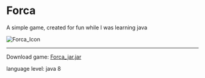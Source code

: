 # Forca
 A simple game, created for fun while I was learning java
 
 ![Forca_Icon](https://user-images.githubusercontent.com/80111558/110717224-66f9af80-81e7-11eb-88e4-ea0abc295476.png)

 ***
Download game: [Forca_jar.jar](https://github.com/TonyALima/Forca/raw/main/PessoalProjects/out/artifacts/Forca_jar/Forca_jar.jar)

language level: java 8
